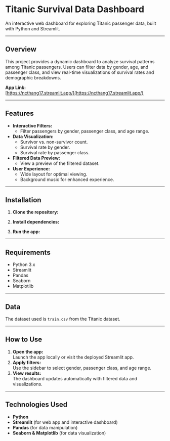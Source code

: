 # Titanic Survival Data Dashboard

An interactive web dashboard for exploring Titanic passenger data, built with Python and Streamlit.

---

## Overview

This project provides a dynamic dashboard to analyze survival patterns among Titanic passengers. Users can filter data by gender, age, and passenger class, and view real-time visualizations of survival rates and demographic breakdowns.

**App Link:**  
[https://ncthang17.streamlit.app/](https://ncthang17.streamlit.app/)

---

## Features

- **Interactive Filters:**  
  - Filter passengers by gender, passenger class, and age range.
- **Data Visualization:**  
  - Survivor vs. non-survivor count.
  - Survival rate by gender.
  - Survival rate by passenger class.
- **Filtered Data Preview:**  
  - View a preview of the filtered dataset.
- **User Experience:**  
  - Wide layout for optimal viewing.
  - Background music for enhanced experience.

---

## Installation

1. **Clone the repository:**

2. **Install dependencies:**

3. **Run the app:**

---

## Requirements

- Python 3.x
- Streamlit
- Pandas
- Seaborn
- Matplotlib

---

## Data

The dataset used is `train.csv` from the Titanic dataset.

---

## How to Use

1. **Open the app:**  
Launch the app locally or visit the deployed Streamlit app.
2. **Apply filters:**  
Use the sidebar to select gender, passenger class, and age range.
3. **View results:**  
The dashboard updates automatically with filtered data and visualizations.

---

## Technologies Used

- **Python**
- **Streamlit** (for web app and interactive dashboard)
- **Pandas** (for data manipulation)
- **Seaborn & Matplotlib** (for data visualization)



